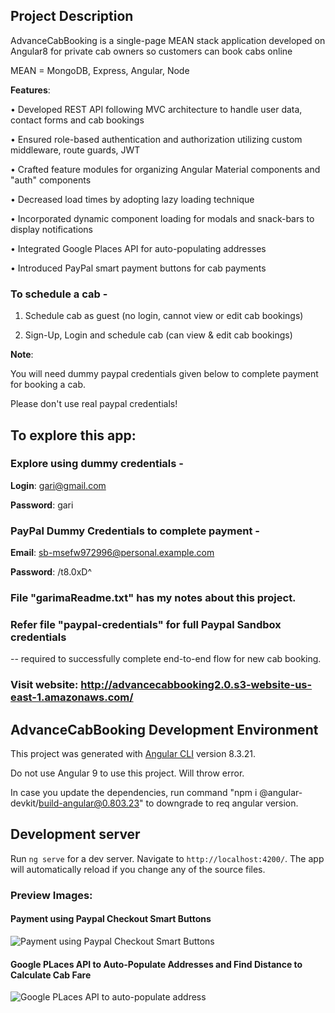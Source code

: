 ## Project Description

AdvanceCabBooking is a single-page MEAN stack application developed on Angular8 for private cab owners so customers can book cabs online

MEAN = MongoDB, Express, Angular, Node

**Features**: 

• Developed REST API following MVC architecture to handle user data, contact forms and cab bookings

• Ensured role-based authentication and authorization utilizing custom middleware, route guards, JWT

• Crafted feature modules for organizing Angular Material components and "auth" components

• Decreased load times by adopting lazy loading technique

• Incorporated dynamic component loading for modals and snack-bars to display notifications

• Integrated Google Places API for auto-populating addresses

• Introduced PayPal smart payment buttons for cab payments

### To schedule a cab -

1. Schedule cab as guest (no login, cannot view or edit cab bookings)

2. Sign-Up, Login and schedule cab (can view & edit cab bookings)

**Note**: 

You will need dummy paypal credentials given below to complete payment for booking a cab.

Please don't use real paypal credentials!

## To explore this app:

### Explore using dummy credentials -

**Login**: gari@gmail.com

**Password**: gari

### PayPal Dummy Credentials to complete payment -

**Email**: sb-msefw972996@personal.example.com

**Password**: /t8.0xD^

### File "garimaReadme.txt" has my notes about this project.

### Refer file "paypal-credentials" for full Paypal Sandbox credentials

 -- required to successfully complete end-to-end flow for new cab booking.
 
### Visit website: http://advancecabbooking2.0.s3-website-us-east-1.amazonaws.com/

## AdvanceCabBooking Development Environment

This project was generated with [Angular CLI](https://github.com/angular/angular-cli) version 8.3.21.

Do not use Angular 9 to use this project. Will throw error. 

In case you update the dependencies, run command "npm i @angular-devkit/build-angular@0.803.23" to downgrade to req angular version.

## Development server

Run `ng serve` for a dev server. Navigate to `http://localhost:4200/`. The app will automatically reload if you change any of the source files.

### Preview Images: 

#### Payment using Paypal Checkout Smart Buttons

![Payment using Paypal Checkout Smart Buttons](https://github.com/GarimaK1/AdvanceCabBooking_Deployed/blob/master/ImagePreviewPaypalSmartButtons.jpg)

#### Google PLaces API to Auto-Populate Addresses and Find Distance to Calculate Cab Fare

![Google PLaces API to auto-populate address](https://github.com/GarimaK1/AdvanceCabBooking_Deployed/blob/master/ImagePreviewGooglePlacesAPI.jpg)


